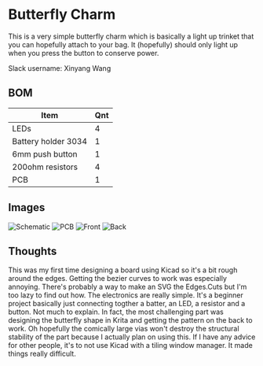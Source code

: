 # Butterfly Charm

This is a very simple butterfly charm which is basically a light up trinket that you can hopefully attach to your bag.
It (hopefully) should only light up when you press the button to conserve power.

Slack username: Xinyang Wang

## BOM

| Item                | Qnt |
| ------------------- | --- |
| LEDs                | 4   |
| Battery holder 3034 | 1   |
| 6mm push button     | 1   |
| 200ohm resistors    | 4   |
| PCB                 | 1   |

## Images

![Schematic](img/schematic.jpg)
![PCB](img/pcb.jpg)
![Front](img/front.jpg)
![Back](img/back.jpg)

## Thoughts

This was my first time designing a board using Kicad so it's a bit rough around the edges.
Getting the bezier curves to work was especially annoying.
There's probably a way to make an SVG the Edges.Cuts but I'm too lazy to find out how.
The electronics are really simple. It's a beginner project basically just connecting togther a batter, an LED, a resistor and a button.
Not much to explain. In fact, the most challenging part was designing the butterfly shape in Krita and getting the pattern on the back to work.
Oh hopefully the comically large vias won't destroy the structural stability of the part because I actually plan on using this.
If I have any advice for other people, it's to not use Kicad with a tiling window manager. It made things really difficult.
